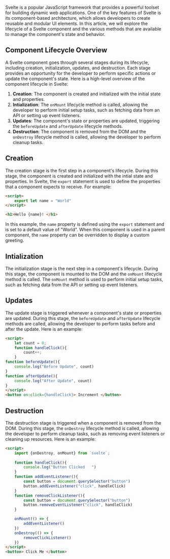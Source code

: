 Svelte is a popular JavaScript framework that provides a powerful toolset for building dynamic web applications. One of the key features of Svelte is its component-based architecture, which allows developers to create reusable and modular UI elements. In this article, we will explore the lifecycle of a Svelte component and the various methods that are available to manage the component's state and behavior.

## Component Lifecycle Overview

A Svelte component goes through several stages during its lifecycle, including creation, initialization, updates, and destruction. Each stage provides an opportunity for the developer to perform specific actions or update the component's state. Here is a high-level overview of the component lifecycle in Svelte:

1. **Creation**: The component is created and initialized with the initial state and properties.
2. **Intialization**: The `onMount` lifecycle method is called, allowing the developer to perform initial setup tasks, such as fetching data from an API or setting up event listeners.
3. **Updates**: The component's state or properties are updated, triggering the `beforeUpdate` and `afterUpdate` lifecycle methods.
4. **Destruction**: The component is removed from the DOM and the `onDestroy` lifecycle method is called, allowing the developer to perform cleanup tasks.

## Creation

The creation stage is the first step in a component's lifecycle. During this stage, the component is created and initialized with the intial state and properties. In Svelte, the `export` statement is used to define the properties that a component expects to receive. For example:

```html
<script>
	export let name = "World"
</script>

<h1>Hello {name}! </h1>
```

In this example, the `name` property is defined using the `export` statement and is set to a default value of "World". When this component is used in a parent component, the `name` property can be overridden to display a custom greeting.

## Intialization

The initialization stage is the next step in a component's lifecycle. During this stage, the component is mounted to the DOM and the `onMount` lifecycle method is called.  The `onMount` method is used to perform initial setup tasks, such as fetching data from the API or setting up event listeners. 

## Updates

The update stage is triggered whenever a component's state or properties are updated. During this stage, the `beforeUpdate` and `afterUpdate` lifecycle methods are called, allowing the developer to perform tasks before and after the update. Here is an example:

```html
<script>
	let count = 0;
	function handleClick(){
		count++;
	}
function beforeUpdate(){
	console.log("Before Update", count)
}
function afterUpdate(){
	console.log("After Update", count)
}
</script>
<button on:click={handleClick}> Increment </button>
```

## Destruction

The destruction stage is triggered when a component is removed from the DOM. During this stage, the `onDestroy` lifecycle method is called, allowing the developer to perform cleanup tasks, such as removing event listeners or cleaning up resources. Here is an example:

```html
<script>
	import {onDestroy, onMount} from `svelte`;
	
	function handleClick(){
		console.log("Button Clicked   ")
	}
	function addEventListener(){
		const button = document.querySelector("button")
		button.addEventListener("click", handleClick)
	}
	function removeClickListener(){
		const button = document.querySelector("button")  
		button.removeEventListener("click", handleClick)
	}

	onMount(() => {
		addEventListener()
	})
	onDestroy(() => {
		removeClickListener()
	})   
</script>
<button> Click Me </button>
```

